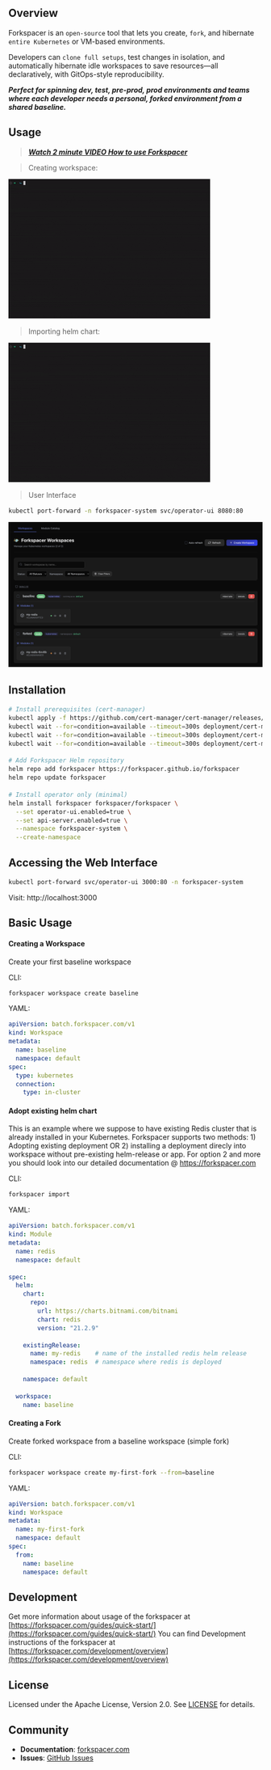 ## Overview
Forkspacer is an `open-source` tool that lets you create, `fork`, and hibernate `entire Kubernetes` or VM-based environments.

Developers can `clone full setups`, test changes in isolation, and automatically hibernate idle workspaces to save resources—all declaratively, with GitOps-style reproducibility. 

***Perfect for spinning dev, test, pre-prod, prod environments and teams where each developer needs a personal, forked environment from a shared baseline.***

## Usage

> [***Watch 2 minute VIDEO How to use Forkspacer***](https://youtu.be/_Fs86YwmDmw)

> Creating workspace:

![Creating Workspace](doc-assets/1.gif)

> Importing helm chart:

![Creating Workspace](doc-assets/2.gif)

> User Interface

```bash
kubectl port-forward -n forkspacer-system svc/operator-ui 8080:80
```
![Creating Workspace](doc-assets/3.png)

## Installation

```bash
# Install prerequisites (cert-manager)
kubectl apply -f https://github.com/cert-manager/cert-manager/releases/download/v1.18.2/cert-manager.yaml
kubectl wait --for=condition=available --timeout=300s deployment/cert-manager -n cert-manager
kubectl wait --for=condition=available --timeout=300s deployment/cert-manager-cainjector -n cert-manager
kubectl wait --for=condition=available --timeout=300s deployment/cert-manager-webhook -n cert-manager

# Add Forkspacer Helm repository
helm repo add forkspacer https://forkspacer.github.io/forkspacer
helm repo update forkspacer

# Install operator only (minimal)
helm install forkspacer forkspacer/forkspacer \
  --set operator-ui.enabled=true \
  --set api-server.enabled=true \
  --namespace forkspacer-system \
  --create-namespace
```

## Accessing the Web Interface
```bash
kubectl port-forward svc/operator-ui 3000:80 -n forkspacer-system
```
Visit: http://localhost:3000

## Basic Usage

#### Creating a Workspace

Create your first baseline workspace

CLI:
```bash
forkspacer workspace create baseline
```

YAML:
```yaml
apiVersion: batch.forkspacer.com/v1
kind: Workspace
metadata:
  name: baseline
  namespace: default
spec:
  type: kubernetes
  connection:
    type: in-cluster
```

#### Adopt existing helm chart

This is an example where we suppose to have existing Redis cluster that is already installed in your Kubernetes. Forkspacer supports two methods: 1) Adopting existing deployment OR 2) installing a deployment direcly into workspace without pre-existing helm-release or app. For option 2 and more you should look into our detailed documentation @ https://forkspacer.com

CLI:
```bash
forkspacer import
```

YAML:
```yaml
apiVersion: batch.forkspacer.com/v1
kind: Module
metadata:
  name: redis
  namespace: default

spec:
  helm:
    chart:
      repo:
        url: https://charts.bitnami.com/bitnami
        chart: redis
        version: "21.2.9"

    existingRelease:
      name: my-redis    # name of the installed redis helm release 
      namespace: redis  # namespace where redis is deployed

    namespace: default

  workspace:
    name: baseline
```

#### Creating a Fork

Create forked workspace from a baseline workspace (simple fork)

CLI:
```bash
forkspacer workspace create my-first-fork --from=baseline
```

YAML:
```yaml
apiVersion: batch.forkspacer.com/v1
kind: Workspace
metadata:
  name: my-first-fork
  namespace: default
spec:
  from:
    name: baseline
    namespace: default
```

## Development

Get more information about usage of the forkspacer at [https://forkspacer.com/guides/quick-start/](https://forkspacer.com/guides/quick-start/)
You can find Development instructions of the forkspacer at [https://forkspacer.com/development/overview](https://forkspacer.com/development/overview)

## License

Licensed under the Apache License, Version 2.0. See [LICENSE](LICENSE) for details.

## Community

- **Documentation**: [forkspacer.com](https://forkspacer.com)
- **Issues**: [GitHub Issues](https://github.com/forkspacer/forkspacer/issues)
